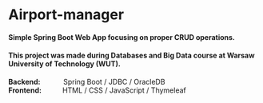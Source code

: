 # Airport-manager

#### Simple Spring Boot Web App focusing on proper CRUD operations.

#### This project was made during Databases and Big Data course at Warsaw University of Technology (WUT).

**Backend:**&emsp;&emsp;&emsp;&nbsp;Spring Boot / JDBC / OracleDB  
**Frontend:**&emsp;&emsp;&emsp;HTML / CSS / JavaScript / Thymeleaf

